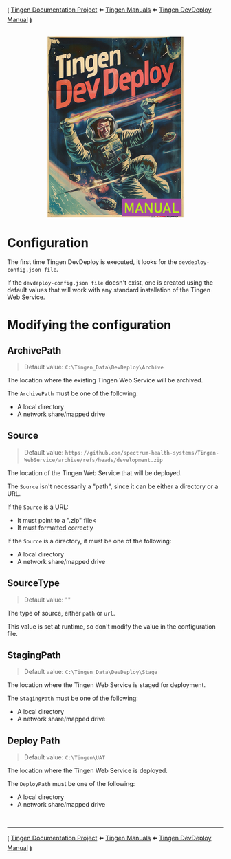 <!-- u250812 -->

⦗ [Tingen Documentation Project](../../../README.md) 🠬 [Tingen Manuals](../../README.md) 🠬 [Tingen DevDeploy Manual](../README.md) ⦘
<br>
<br>
<div align="center">

  ![logo](/.github/img/logo/man/TngnDocProj-TngnDvdpMan-320x420.png)

</div>

# Configuration

The first time Tingen DevDeploy is executed, it looks for the `devdeploy-config.json file`.

If the `devdeploy-config.json file` doesn't exist, one is created using the default values that will work with any standard installation of the Tingen Web Service.

# Modifying the configuration

## ArchivePath

> Default value: `C:\Tingen_Data\DevDeploy\Archive`

The location where the existing Tingen Web Service will be archived.

The `ArchivePath` must be one of the following:

* A local directory
* A network share/mapped drive

## Source

> Default value: `https://github.com/spectrum-health-systems/Tingen-WebService/archive/refs/heads/development.zip`

The location of the Tingen Web Service that will be deployed.

The `Source` isn't necessarily a "path", since it can be either a directory or a URL.

If the `Source` is a URL:

* It must point to a ".zip" file<
* It must formatted correctly

If the `Source` is a directory, it must be one of the following:

* A local directory
* A network share/mapped drive

## SourceType

> Default value: ""

The type of source, either `path` or `url`.

This value is set at runtime, so don't modify the value in the configuration file.

## StagingPath

> Default value: `C:\Tingen_Data\DevDeploy\Stage`

The location where the Tingen Web Service is staged for deployment.

The `StagingPath` must be one of the following:

* A local directory
* A network share/mapped drive

## Deploy Path

> Default value: `C:\Tingen\UAT`

The location where the Tingen Web Service is deployed.

The `DeployPath` must be one of the following:

* A local directory
* A network share/mapped drive

<br>

***

⦗ [Tingen Documentation Project](../../../README.md) 🠬 [Tingen Manuals](../../README.md) 🠬 [Tingen DevDeploy Manual](../README.md) ⦘
